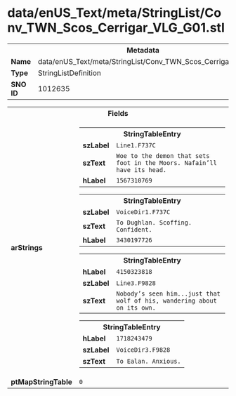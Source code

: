 <h1>data/enUS_Text/meta/StringList/Conv_TWN_Scos_Cerrigar_VLG_G01.stl</h1><table><tr><th colspan="100%">Metadata</th></tr><tr><td><b>Name</b></td><td>data/enUS_Text/meta/StringList/Conv_TWN_Scos_Cerrigar_VLG_G01.stl</td></tr><tr><td><b>Type</b></td><td>StringListDefinition</td></tr><tr><td><b>SNO ID</b></td><td>1012635</td></tr></table>

<table><tr><th colspan="100%">Fields</th></tr><tr><td><b>arStrings</b></td><td><table><tr><th colspan="100%">StringTableEntry</th></tr><tr><td><b>szLabel</b></td><td><code>Line1.F737C</code></td></tr><tr><td><b>szText</b></td><td><code>Woe to the demon that sets foot in the Moors. Nafain’ll have its head.</code></td></tr><tr><td><b>hLabel</b></td><td><code>1567310769</code></td></tr></table>


<table><tr><th colspan="100%">StringTableEntry</th></tr><tr><td><b>szLabel</b></td><td><code>VoiceDir1.F737C</code></td></tr><tr><td><b>szText</b></td><td><code>To Dughlan. Scoffing. Confident.</code></td></tr><tr><td><b>hLabel</b></td><td><code>3430197726</code></td></tr></table>


<table><tr><th colspan="100%">StringTableEntry</th></tr><tr><td><b>hLabel</b></td><td><code>4150323818</code></td></tr><tr><td><b>szLabel</b></td><td><code>Line3.F9828</code></td></tr><tr><td><b>szText</b></td><td><code>Nobody’s seen him...just that wolf of his, wandering about on its own.</code></td></tr></table>


<table><tr><th colspan="100%">StringTableEntry</th></tr><tr><td><b>hLabel</b></td><td><code>1718243479</code></td></tr><tr><td><b>szLabel</b></td><td><code>VoiceDir3.F9828</code></td></tr><tr><td><b>szText</b></td><td><code>To Ealan. Anxious.</code></td></tr></table>


</td></tr><tr><td><b>ptMapStringTable</b></td><td><code>0</code></td></tr></table>

